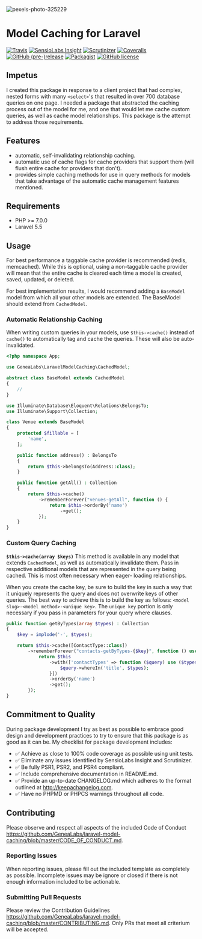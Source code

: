 ![pexels-photo-325229](https://user-images.githubusercontent.com/1791050/30768358-0df9d0f2-9fbb-11e7-9f10-ad40b83bbf59.jpg)

# Model Caching for Laravel
[![Travis](https://img.shields.io/travis/GeneaLabs/laravel-model-caching.svg)](https://travis-ci.org/GeneaLabs/laravel-model-caching)
[![SensioLabs Insight](https://img.shields.io/sensiolabs/i/fde269ac-c382-4d17-a647-c69ad6b9dd85.svg)](https://insight.sensiolabs.com/projects/fde269ac-c382-4d17-a647-c69ad6b9dd85)
[![Scrutinizer](https://img.shields.io/scrutinizer/g/GeneaLabs/laravel-model-caching.svg)](https://scrutinizer-ci.com/g/GeneaLabs/laravel-model-caching)
[![Coveralls](https://img.shields.io/coveralls/GeneaLabs/laravel-model-caching.svg)](https://coveralls.io/github/GeneaLabs/laravel-model-caching)
[![GitHub (pre-)release](https://img.shields.io/github/release/GeneaLabs/laravel-model-caching/all.svg)](https://github.com/GeneaLabs/laravel-model-caching)
[![Packagist](https://img.shields.io/packagist/dt/GeneaLabs/laravel-model-caching.svg)](https://packagist.org/packages/genealabs/laravel-model-caching)
[![GitHub license](https://img.shields.io/badge/license-MIT-blue.svg)](https://raw.githubusercontent.com/GeneaLabs/laravel-model-caching/master/LICENSE)

## Impetus
I created this package in response to a client project that had complex, nested
forms with many `<select>`'s that resulted in over 700 database queries on one
page. I needed a package that abstracted the caching process out of the model
for me, and one that would let me cache custom queries, as well as cache model
relationships. This package is the attempt to address those requirements.

## Features
-   automatic, self-invalidating relationship caching.
-   automatic use of cache flags for cache providers that support them (will
    flush entire cache for providers that don't).
-   provides simple caching methods for use in query methods for models that
    take advantage of the automatic cache management features mentioned.

## Requirements
-   PHP >= 7.0.0
-   Laravel 5.5

## Usage
For best performance a taggable cache provider is recommended (redis,
memcached). While this is optional, using a non-taggable cache provider will
mean that the entire cache is cleared each time a model is created, saved,
updated, or deleted.

For best implementation results, I would recommend adding a `BaseModel` model
from which all your other models are extended. The BaseModel should extend from
`CachedModel`.

### Automatic Relationship Caching
When writing custom queries in your models, use `$this->cache()` instead of
`cache()` to automatically tag and cache the queries. These will also be auto-
invalidated.

```php
<?php namespace App;

use GeneaLabs\LaravelModelCaching\CachedModel;

abstract class BaseModel extends CachedModel
{
    //
}
```

```php
use Illuminate\Database\Eloquent\Relations\BelongsTo;
use Illuminate\Support\Collection;

class Venue extends BaseModel
{
    protected $fillable = [
        'name',
    ];

    public function address() : BelongsTo
    {
        return $this->belongsTo(Address::class);
    }

    public function getAll() : Collection
    {
        return $this->cache()
            ->rememberForever("venues-getAll", function () {
                return $this->orderBy('name')
                    ->get();
            });
    }
}
```

### Custom Query Caching
**`$this->cache(array $keys)`**
This method is available in any model that extends `CachedModel`, as well
as automatically invalidate them. Pass in respective additional models that are
represented in the query being cached. This is most often necessary when eager-
loading relationships.

When you create the cache key, be sure to build the key in such a way that it
uniquely represents the query and does not overwrite keys of other queries. The
best way to achieve this is to build the key as follows: `<model slug>-<model
method>-<unique key>`. The `unique key` portion is only necessary if you pass in
parameters for your query where clauses.

```php
public function getByTypes(array $types) : Collection
{
    $key = implode('-', $types);

    return $this->cache([ContactType::class])
        ->rememberForever("contacts-getByTypes-{$key}", function () use ($types) {
            return $this
                ->with(['contactTypes' => function ($query) use ($types) {
                    $query->whereIn('title', $types);
                }])
                ->orderBy('name')
                ->get();
        });
}
```

## Commitment to Quality
During package development I try as best as possible to embrace good design and
development practices to try to ensure that this package is as good as it can
be. My checklist for package development includes:

-   ✅ Achieve as close to 100% code coverage as possible using unit tests.
-   ✅ Eliminate any issues identified by SensioLabs Insight and Scrutinizer.
-   ✅ Be fully PSR1, PSR2, and PSR4 compliant.
-   ✅ Include comprehensive documentation in README.md.
-   ✅ Provide an up-to-date CHANGELOG.md which adheres to the format outlined
    at <http://keepachangelog.com>.
-   ✅ Have no PHPMD or PHPCS warnings throughout all code.

## Contributing
Please observe and respect all aspects of the included Code of Conduct <https://github.com/GeneaLabs/laravel-model-caching/blob/master/CODE_OF_CONDUCT.md>.

### Reporting Issues
When reporting issues, please fill out the included template as completely as
possible. Incomplete issues may be ignore or closed if there is not enough
information included to be actionable.

### Submitting Pull Requests
Please review the Contribution Guidelines <https://github.com/GeneaLabs/laravel-model-caching/blob/master/CONTRIBUTING.md>.
Only PRs that meet all criterium will be accepted.

